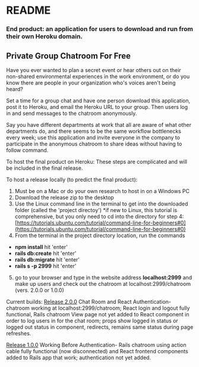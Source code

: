 # README

### End product: an application for users to download and run from their own Heroku domain.

## Private Group Chatroom For Free

Have you ever wanted to plan a secret event or hear others out on their non-shared environmental experiences in the work environment, or do you know there are people in your organization who's voices aren't being heard?

Set a time for a group chat and have one person download this application, post it to Heroku, and email the Heroku URL to your group. Then users log in and send messages to the chatroom anonymously.

Say you have different departments at work that all are aware of what other departments do, and there seems to be the same workflow bottlenecks every week; use this application and invite everyone in the company to participate in the anonymous chatroom to share ideas without having to follow command.

To host the final product on Heroku:
These steps are complicated and will be included in the final release.

To host a release locally (to predict the final product):
1. Must be on a Mac or do your own research to host in on a Windows PC
2. Download the release zip to the desktop
3. Use the Linux command line in the terminal to get into the downloaded folder (called the 'project directoy')
*if new to Linux, this tutorial is comprehensive, but you only need to cd into the directory for step 4: [https://tutorials.ubuntu.com/tutorial/command-line-for-beginners#0](https://tutorials.ubuntu.com/tutorial/command-line-for-beginners#0)
4. From the terminal in the project directory location, run the commands 
* **npm install** hit 'enter'
* **rails db:create** hit 'enter'
* **rails db:migrate** hit 'enter'
* **rails s -p 2999** hit 'enter'
5. go to your browser and type in the website address **localhost:2999** and make up users and check out the chatroom at localhost:2999/chatroom (vers. 2.0.0 or 1.0.0)


Current builds:
[Release 2.0.0](https://github.com/GProSoftware828/ReactLoginActionCableChat/releases) Chat Room and React Authentication- chatroom working at localhost:2999/chatroom; React login and logout fully functional, Rails chatroom View page not yet added to React component in order to log users in for the chat room; props show logged in status or logged out status in component, redirects, remains same status during page refreshes.

[Release 1.0.0](https://github.com/GProSoftware828/ReactLoginActionCableChat/releases) Working Before Authentication- Rails chatroom using action cable fully functional (now disconnected) and React frontend components added to Rails app that work; authentication not yet added.
